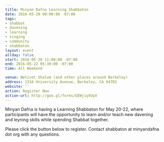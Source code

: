```yaml
---
title: Minyan Dafna Learning Shabbaton
date: 2016-05-20 00:00:00 -07:00
tags:
- shabbat
- davening
- learning
- singing
- community
- shabbaton
layout: event
allday: false
start: 2016-05-20 11:00:00 -07:00
end: 2016-05-22 05:30:00 -07:00
time: All Weekend

venue: Netivot Shalom (and other places around Berkeley)
address: 1316 University Avenue, Berkeley, CA 94702
website: ''
action: Register Now
action-url: http://goo.gl/forms/GEWjiyXUyX
---
```


Minyan Dafna is having a Learning Shabbaton for May 20-22, where participants will have the opportunity to learn and/or teach new davening and leyning skills while spending Shabbat together.

Please click the button below to register. Contact shabbaton at minyandafna dot org with any questions.